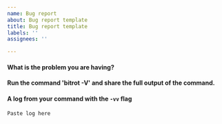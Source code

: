 ```yaml
---
name: Bug report
about: Bug report template
title: Bug report template
labels: ''
assignees: ''

---
```


<!-- **STOP and  READ** **USE THIS TEMPLATE** **NO EXCEPTIONS**:
Be specific with your issue, people are volunteering to help you! Low effort issues are not going to get good answers!   **DO NOT REDACT** any information except passwords/keys/personal info.  You should use 3 backticks to begin and end code or output for readability.  Or use a service such as https://pastebin.com or https://gist.github.com/   -->

#### What is the problem you are having?


#### Run the command 'bitrot -V' and share the full output of the command.

<!-- **STOP and  READ**: 
Do not type in "latest".
Do not just type in a version number. Run the command and share the full output.
 -->

#### A log from your command with the `-vv` flag  
<!-- Any output must use 3 backticks for readability.  Or use a service such as https://pastebin.com or https://gist.github.com/   -->

```
Paste log here
```
